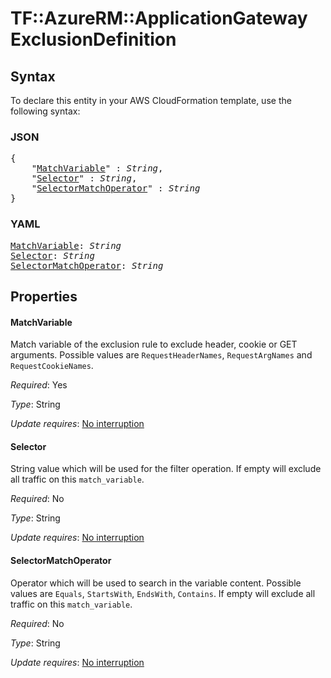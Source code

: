 # TF::AzureRM::ApplicationGateway ExclusionDefinition

## Syntax

To declare this entity in your AWS CloudFormation template, use the following syntax:

### JSON

<pre>
{
    "<a href="#matchvariable" title="MatchVariable">MatchVariable</a>" : <i>String</i>,
    "<a href="#selector" title="Selector">Selector</a>" : <i>String</i>,
    "<a href="#selectormatchoperator" title="SelectorMatchOperator">SelectorMatchOperator</a>" : <i>String</i>
}
</pre>

### YAML

<pre>
<a href="#matchvariable" title="MatchVariable">MatchVariable</a>: <i>String</i>
<a href="#selector" title="Selector">Selector</a>: <i>String</i>
<a href="#selectormatchoperator" title="SelectorMatchOperator">SelectorMatchOperator</a>: <i>String</i>
</pre>

## Properties

#### MatchVariable

Match variable of the exclusion rule to exclude header, cookie or GET arguments. Possible values are `RequestHeaderNames`, `RequestArgNames` and `RequestCookieNames`.

_Required_: Yes

_Type_: String

_Update requires_: [No interruption](https://docs.aws.amazon.com/AWSCloudFormation/latest/UserGuide/using-cfn-updating-stacks-update-behaviors.html#update-no-interrupt)

#### Selector

String value which will be used for the filter operation. If empty will exclude all traffic on this `match_variable`.

_Required_: No

_Type_: String

_Update requires_: [No interruption](https://docs.aws.amazon.com/AWSCloudFormation/latest/UserGuide/using-cfn-updating-stacks-update-behaviors.html#update-no-interrupt)

#### SelectorMatchOperator

Operator which will be used to search in the variable content. Possible values are `Equals`, `StartsWith`, `EndsWith`, `Contains`. If empty will exclude all traffic on this `match_variable`.

_Required_: No

_Type_: String

_Update requires_: [No interruption](https://docs.aws.amazon.com/AWSCloudFormation/latest/UserGuide/using-cfn-updating-stacks-update-behaviors.html#update-no-interrupt)

